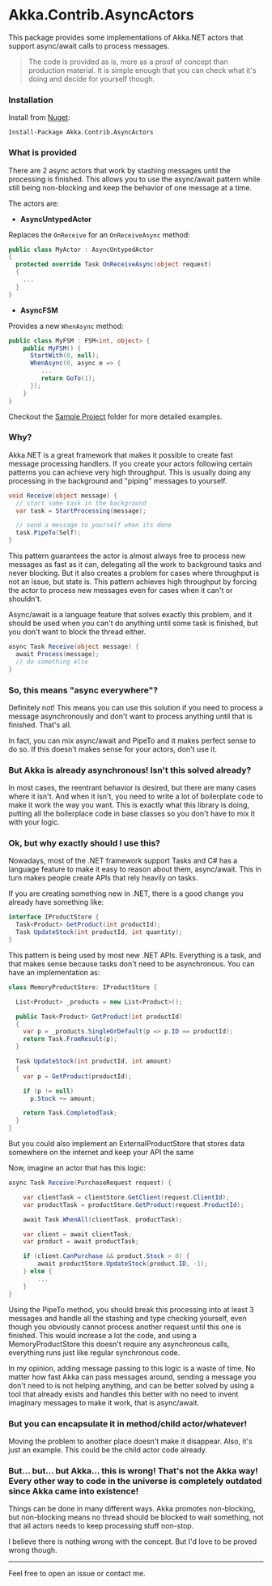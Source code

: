 # Akka.Contrib.AsyncActors

This package provides some implementations of Akka.NET actors that support async/await calls to process messages.

> The code is provided as is, more as a proof of concept than production material. It is
simple enough that you can check what it's doing and decide for yourself though.

### Installation

Install from [Nuget](https://www.nuget.org/packages/Akka.Contrib.AsyncActors/):

```
Install-Package Akka.Contrib.AsyncActors
```

### What is provided

There are 2 async actors that work by stashing messages until the processing is finished.
This allows you to use the async/await pattern while still being non-blocking and keep the
behavior of one message at a time.

The actors are:

* **AsyncUntypedActor**

Replaces the `OnReceive` for an `OnReceiveAsync` method:

```csharp
public class MyActor : AsyncUntypedActor
{
  protected override Task OnReceiveAsync(object request)
  {
    ...
  }
}
```

* **AsyncFSM**

Provides a new `WhenAsync` method:

```csharp
public class MyFSM : FSM<int, object> {
    public MyFSM() {
      StartWith(0, null);
      WhenAsync(0, async e => {
         ...
         return GoTo(1);
      });
    }
}
```

Checkout the [Sample Project](#) folder for more detailed examples.

### Why?

Akka.NET is a great framework that makes it possible to create fast message processing handlers.
If you create your actors following certain patterns you can achieve very high throughput.
This is usually doing any processing in the background and "piping" messages to yourself.

```csharp
void Receive(object message) {
  // start some task in the background
  var task = StartProcessing(message);

  // send a message to yourself when its done
  task.PipeTo(Self);
}
```

This pattern guarantees the actor is almost always free to process new messages as fast as it can,
delegating all the work to background tasks and never blocking. But it also creates a problem
for cases where throughput is not an issue, but state is. This pattern achieves high throughput by
forcing the actor to process new messages even for cases when it can't or shouldn't.

Async/await is a language feature that solves exactly this problem, and it should be used when
you can't do anything until some task is finished, but you don't want to block the thread either.


```csharp
async Task Receive(object message) {
  await Process(message);
  // do something else
}
```

### So, this means "async everywhere"?

Definitely not! This means you can use this solution if you need to process a message
asynchronously and don't want to process anything until that is finished. That's all.

In fact, you can mix async/await and PipeTo and it makes perfect sense to do so.
If this doesn't makes sense for your actors, don't use it.

### But Akka is already asynchronous! Isn't this solved already?

In most cases, the reentrant behavior is desired, but there are many cases where it isn't.
And when it isn't, you need to write a lot of boilerplate code to make it work the way you want.
This is exactly what this library is doing, putting all the boilerplace code in base classes so
you don't have to mix it with your logic.

### Ok, but why exactly should I use this?

Nowadays, most of the .NET framework support Tasks and C# has a language feature to make it easy
to reason about them, async/await. This in turn makes people create APIs that rely heavily on tasks.

If you are creating something new in .NET, there is a good change you already have something like:

```csharp
interface IProductStore {
  Task<Product> GetProduct(int productId);
  Task UpdateStock(int productId, int quantity);
}
```

This pattern is being used by most new .NET APIs. Everything is a task, and that makes sense
because tasks don't need to be asynchronous. You can have an implementation as:

```csharp
class MemoryProductStore: IProductStore {

  List<Product> _products = new List<Product>();

  public Task<Product> GetProduct(int productId)
  {
    var p = _products.SingleOrDefault(p => p.ID == productId);
    return Task.FromResult(p);
  }

  Task UpdateStock(int productId, int amount)
  {
    var p = GetProduct(productId);

    if (p != null)
      p.Stock += amount;

    return Task.CompletedTask;
  }
}
```

But you could also implement an ExternalProductStore that stores data somewhere on the internet
and keep your API the same

Now, imagine an actor that has this logic:

```csharp
async Task Receive(PurchaseRequest request) {

    var clientTask = clientStore.GetClient(request.ClientId);
    var productTask = productStore.GetProduct(request.ProductId);

    await Task.WhenAll(clientTask, productTask);

    var client = await clientTask;
    var product = await productTask;

    if (client.CanPurchase && product.Stock > 0) {
        await productStore.UpdateStock(product.ID, -1);
    } else {
        ...
    }
}
```

Using the PipeTo method, you should break this processing into at least 3 messages and handle
all the stashing and type checking yourself, even though you obviously cannot process another
request until this one is finished. This would increase a lot the code, and using a
MemoryProductStore this doesn't require any asynchronous calls, everything runs just like
regular synchronous code.

In my opinion, adding message passing to this logic is a waste of time. No matter how fast
Akka can pass messages around, sending a message you don't need to is not helping anything,
and can be better solved by using a tool that already exists and handles this better with
no need to invent imaginary messages to make it work, that is async/await.

### But you can encapsulate it in method/child actor/whatever!

Moving the problem to another place doesn't make it disappear.
Also, it's just an example. This could be the child actor code already.

### But... but... but Akka... this is wrong! That's not the Akka way! Every other way to code in the universe is completely outdated since Akka came into existence!

Things can be done in many different ways. Akka promotes non-blocking, but non-blocking means
no thread should be blocked to wait something, not that all actors needs to keep processing stuff
non-stop.

I believe there is nothing wrong with the concept. But I'd love to be proved wrong though.

---

Feel free to open an issue or contact me.